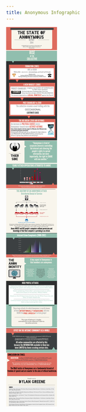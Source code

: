 ```yaml
---
title: Anonymous Infographic
---
```


![The State of Anonymous](assets/img/work/proj-5/TheStateOfAnonymousInfographic_Greene.png)
